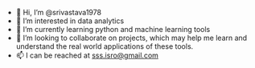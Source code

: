 - 👋 Hi, I’m @srivastava1978
- 👀 I’m interested in data analytics
- 🌱 I’m currently learning python and machine learning tools
- 💞️ I’m looking to collaborate on projects, which may help me learn and understand the real world applications of these tools. 
- 📫 I can be reached at sss.isro@gmail.com

<!---
srivastava1978/srivastava1978 is a ✨ special ✨ repository because its `README.md` (this file) appears on your GitHub profile.
You can click the Preview link to take a look at your changes.
--->
